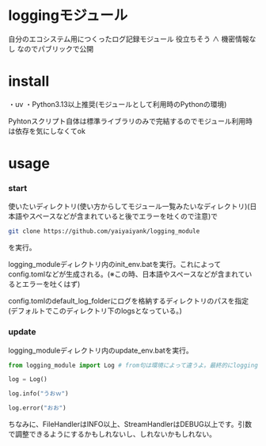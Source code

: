 # loggingモジュール

自分のエコシステム用につくったログ記録モジュール
役立ちそう ∧ 機密情報なし なのでパブリックで公開

# install
・uv
・Python3.13以上推奨(モジュールとして利用時のPythonの環境)

Pyhtonスクリプト自体は標準ライブラリのみで完結するのでモジュール利用時は依存を気にしなくてok

# usage

### start

使いたいディレクトリ(使い方からしてモジュール一覧みたいなディレクトリ)(日本語やスペースなどが含まれていると後でエラーを吐くので注意)で

```bash
git clone https://github.com/yaiyaiyank/logging_module
```

を実行。

logging_moduleディレクトリ内のinit_env.batを実行。これによってconfig.tomlなどが生成される。(※この時、日本語やスペースなどが含まれているとエラーを吐くはず)

config.tomlのdefault_log_folderにログを格納するディレクトリのパスを指定(デフォルトでこのディレクトリ下のlogsとなっている。)

### update

logging_moduleディレクトリ内のupdate_env.batを実行。

```python
from logging_module import Log # from句は環境によって違うよ。最終的にlogging_module/__init__.pyのLogをimportすればおｋ

log = Log()

log.info("うおｗ")

log.error("おお")

```

ちなみに、FileHandlerはINFO以上、StreamHandlerはDEBUG以上です。引数で調整できるようにするかもしれないし、しれないかもしれない。